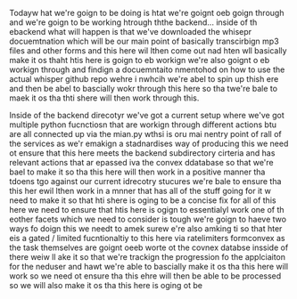 Todayw hat we're goign to be doing is htat we're goignt oeb goign through and we're goign to be working htrough ththe backend... inside of th ebackend what will happen is that we've downloaded the whisepr docuemtnation which will be our main point of basically transcirbign mp3 files and other forms and this here wil lthen come out nad hten wll basically make it os thaht htis here is goign to eb workign we're also goignt o eb workign through and findign a docuemntaito nmentohod on how to use the actual whisper github repo wehre i nwhcih we're abel to spin up thish ere and then be abel to bascially wokr through this here so tha twe're bale to maek it os tha thti shere will then work through this.

Inside of the backend direcotyr we've got a current setup where we've got multiple python fucnctiosn that are workign through different actions btu are all connected up via the mian.py wthsi is oru mai nentry point of rall of the services as we'r emakign a stadnardises  way of producing this we need ot ensure that this here meets the backend subdirectory cirteria and has relevant actions that ar epassed iva the convex ddatabase so that we're bael to make it so tha this here will then work in a positive manner tha tdoens tgo against our current idrecotry stucures we're bale to ensure tha this her ewil lthen work in a mnner that has all of the stuff going for it w need to make it so that hti shere is oging to be a concise fix for all of this here we need to ensure that htis here is ogign to essentialyl work one of th eother facets which we need to consider is tough we're goign to haeve two ways fo doign this we needt to amek surew e're also amking ti so that hter eis a gated / limited fucntionaltiy to this here via ratelimiters formconvex as the task themselves are goignt oeeb worte ot the covnex databse insside of there weiw ll ake it so that we're trackign the progression fo the applciaiton for the neduser and hawt we're able to bascially make it os tha this here will work so we need ot ensure tha this ehre will then be able to be processed so we will also make it os tha this here is oging ot be 

